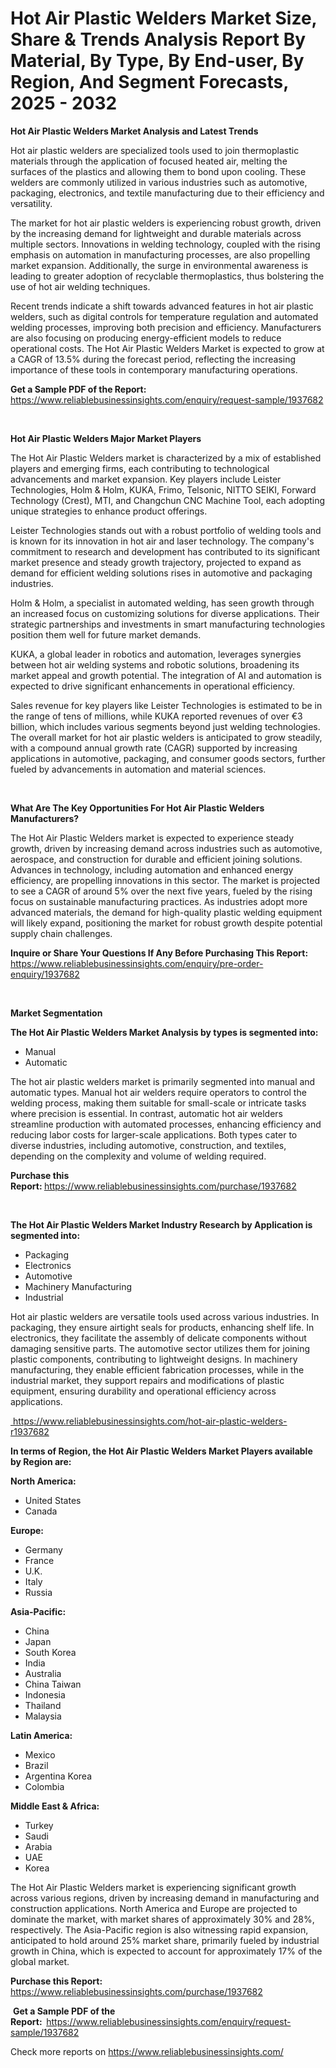 <p><h1>Hot Air Plastic Welders Market Size, Share & Trends Analysis Report By Material, By Type, By End-user, By Region, And Segment Forecasts, 2025 - 2032</h1></p><p><strong>Hot Air Plastic Welders Market Analysis and Latest Trends</strong></p>
<p><p>Hot air plastic welders are specialized tools used to join thermoplastic materials through the application of focused heated air, melting the surfaces of the plastics and allowing them to bond upon cooling. These welders are commonly utilized in various industries such as automotive, packaging, electronics, and textile manufacturing due to their efficiency and versatility.</p><p>The market for hot air plastic welders is experiencing robust growth, driven by the increasing demand for lightweight and durable materials across multiple sectors. Innovations in welding technology, coupled with the rising emphasis on automation in manufacturing processes, are also propelling market expansion. Additionally, the surge in environmental awareness is leading to greater adoption of recyclable thermoplastics, thus bolstering the use of hot air welding techniques.</p><p>Recent trends indicate a shift towards advanced features in hot air plastic welders, such as digital controls for temperature regulation and automated welding processes, improving both precision and efficiency. Manufacturers are also focusing on producing energy-efficient models to reduce operational costs. The Hot Air Plastic Welders Market is expected to grow at a CAGR of 13.5% during the forecast period, reflecting the increasing importance of these tools in contemporary manufacturing operations.</p></p>
<p><strong>Get a Sample PDF of the Report:&nbsp;</strong> <a href="https://www.reliablebusinessinsights.com/enquiry/request-sample/1937682?utm_campaign=2094&utm_medium=2&utm_source=Github&utm_content=ia&utm_term=19022025&utm_id=hot-air-plastic-welders">https://www.reliablebusinessinsights.com/enquiry/request-sample/1937682</a></p>
<p>&nbsp;</p>
<p><strong>Hot Air Plastic Welders Major Market Players</strong></p>
<p><p>The Hot Air Plastic Welders market is characterized by a mix of established players and emerging firms, each contributing to technological advancements and market expansion. Key players include Leister Technologies, Holm & Holm, KUKA, Frimo, Telsonic, NITTO SEIKI, Forward Technology (Crest), MTI, and Changchun CNC Machine Tool, each adopting unique strategies to enhance product offerings.</p><p>Leister Technologies stands out with a robust portfolio of welding tools and is known for its innovation in hot air and laser technology. The company's commitment to research and development has contributed to its significant market presence and steady growth trajectory, projected to expand as demand for efficient welding solutions rises in automotive and packaging industries.</p><p>Holm & Holm, a specialist in automated welding, has seen growth through an increased focus on customizing solutions for diverse applications. Their strategic partnerships and investments in smart manufacturing technologies position them well for future market demands.</p><p>KUKA, a global leader in robotics and automation, leverages synergies between hot air welding systems and robotic solutions, broadening its market appeal and growth potential. The integration of AI and automation is expected to drive significant enhancements in operational efficiency.</p><p>Sales revenue for key players like Leister Technologies is estimated to be in the range of tens of millions, while KUKA reported revenues of over €3 billion, which includes various segments beyond just welding technologies. The overall market for hot air plastic welders is anticipated to grow steadily, with a compound annual growth rate (CAGR) supported by increasing applications in automotive, packaging, and consumer goods sectors, further fueled by advancements in automation and material sciences.</p></p>
<p>&nbsp;</p>
<p><strong>What Are The Key Opportunities For Hot Air Plastic Welders Manufacturers?</strong></p>
<p><p>The Hot Air Plastic Welders market is expected to experience steady growth, driven by increasing demand across industries such as automotive, aerospace, and construction for durable and efficient joining solutions. Advances in technology, including automation and enhanced energy efficiency, are propelling innovations in this sector. The market is projected to see a CAGR of around 5% over the next five years, fueled by the rising focus on sustainable manufacturing practices. As industries adopt more advanced materials, the demand for high-quality plastic welding equipment will likely expand, positioning the market for robust growth despite potential supply chain challenges.</p></p>
<p><strong>Inquire or Share Your Questions If Any Before Purchasing This Report:</strong> <a href="https://www.reliablebusinessinsights.com/enquiry/pre-order-enquiry/1937682?utm_campaign=2094&utm_medium=2&utm_source=Github&utm_content=ia&utm_term=19022025&utm_id=hot-air-plastic-welders">https://www.reliablebusinessinsights.com/enquiry/pre-order-enquiry/1937682</a></p>
<p>&nbsp;</p>
<p><strong>Market Segmentation</strong></p>
<p><strong>The Hot Air Plastic Welders Market Analysis by types is segmented into:</strong></p>
<p><ul><li>Manual</li><li>Automatic</li></ul></p>
<p><p>The hot air plastic welders market is primarily segmented into manual and automatic types. Manual hot air welders require operators to control the welding process, making them suitable for small-scale or intricate tasks where precision is essential. In contrast, automatic hot air welders streamline production with automated processes, enhancing efficiency and reducing labor costs for larger-scale applications. Both types cater to diverse industries, including automotive, construction, and textiles, depending on the complexity and volume of welding required.</p></p>
<p><strong>Purchase this Report:&nbsp;</strong><a href="https://www.reliablebusinessinsights.com/purchase/1937682?utm_campaign=2094&utm_medium=2&utm_source=Github&utm_content=ia&utm_term=19022025&utm_id=hot-air-plastic-welders">https://www.reliablebusinessinsights.com/purchase/1937682</a></p>
<p>&nbsp;</p>
<p><strong>The Hot Air Plastic Welders Market Industry Research by Application is segmented into:</strong></p>
<p><ul><li>Packaging</li><li>Electronics</li><li>Automotive</li><li>Machinery Manufacturing</li><li>Industrial</li></ul></p>
<p><p>Hot air plastic welders are versatile tools used across various industries. In packaging, they ensure airtight seals for products, enhancing shelf life. In electronics, they facilitate the assembly of delicate components without damaging sensitive parts. The automotive sector utilizes them for joining plastic components, contributing to lightweight designs. In machinery manufacturing, they enable efficient fabrication processes, while in the industrial market, they support repairs and modifications of plastic equipment, ensuring durability and operational efficiency across applications.</p></p>
<p><a href="https://www.reliablebusinessinsights.com/hot-air-plastic-welders-r1937682?utm_campaign=2094&utm_medium=2&utm_source=Github&utm_content=ia&utm_term=19022025&utm_id=hot-air-plastic-welders">&nbsp;https://www.reliablebusinessinsights.com/hot-air-plastic-welders-r1937682</a></p>
<p><strong>In terms of Region, the Hot Air Plastic Welders Market Players available by Region are:</strong></p>
<p>
    <p> <strong> North America: </strong>
        <ul>
            <li>United States</li>
            <li>Canada</li>
        </ul>
        </p> 
    <p> <strong> Europe: </strong>
        <ul>
            <li>Germany</li>
            <li>France</li>
            <li>U.K.</li>
            <li>Italy</li>
            <li>Russia</li>
        </ul>
        </p> 
    <p> <strong> Asia-Pacific: </strong>
        <ul>
            <li>China</li>
            <li>Japan</li>
            <li>South Korea</li>
            <li>India</li>
            <li>Australia</li>
            <li>China Taiwan</li>
            <li>Indonesia</li>
            <li>Thailand</li>
            <li>Malaysia</li>
        </ul>
        </p> 
    <p> <strong> Latin America: </strong>
        <ul>
            <li>Mexico</li>
            <li>Brazil</li>
            <li>Argentina Korea</li>
            <li>Colombia</li>
        </ul>
        </p> 
    <p> <strong> Middle East & Africa: </strong>
        <ul>
            <li>Turkey</li>
            <li>Saudi</li>
            <li>Arabia</li>
            <li>UAE</li>
            <li>Korea</li>
        </ul>
    </p>
    </p>
<p><p>The Hot Air Plastic Welders market is experiencing significant growth across various regions, driven by increasing demand in manufacturing and construction applications. North America and Europe are projected to dominate the market, with market shares of approximately 30% and 28%, respectively. The Asia-Pacific region is also witnessing rapid expansion, anticipated to hold around 25% market share, primarily fueled by industrial growth in China, which is expected to account for approximately 17% of the global market.</p></p>
<p><strong>Purchase this Report: </strong><a href="https://www.reliablebusinessinsights.com/purchase/1937682?utm_campaign=2094&utm_medium=2&utm_source=Github&utm_content=ia&utm_term=19022025&utm_id=hot-air-plastic-welders">https://www.reliablebusinessinsights.com/purchase/1937682</a></p>
<p>&nbsp;<strong>Get a Sample PDF of the Report:&nbsp;&nbsp;</strong><a href="https://www.reliablebusinessinsights.com/enquiry/request-sample/1937682?utm_campaign=2094&utm_medium=2&utm_source=Github&utm_content=ia&utm_term=19022025&utm_id=hot-air-plastic-welders">https://www.reliablebusinessinsights.com/enquiry/request-sample/1937682</a></p>
<p><strong></strong></p>
<p>Check more reports on <a href="https://www.reliablebusinessinsights.com/?utm_campaign=2094&utm_medium=2&utm_source=Github&utm_content=ia&utm_term=19022025&utm_id=hot-air-plastic-welders">https://www.reliablebusinessinsights.com/</a></p>